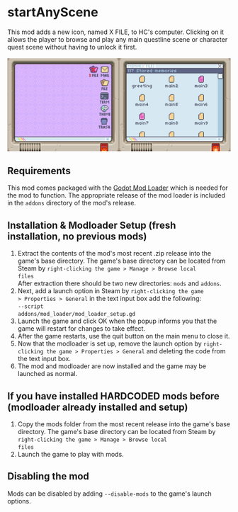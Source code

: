 # startAnyScene

This mod adds a new icon, named X FILE, to HC's computer. Clicking on it allows the player to browse and play any main questline scene or character quest scene without having to unlock it first. <br /><br />
![Demonstration image showing the desktop of HC's computer with the new X FILE icon.](https://raw.githubusercontent.com/mayalaran-h/startAnyScene/refs/heads/main/demo-image.PNG)

## Requirements
This mod comes packaged with the [Godot Mod Loader](https://wiki.godotmodding.com/) which is needed for the mod to function. 
The appropriate release of the mod loader is included in the <code>addons</code> directory of the mod's release.

## Installation & Modloader Setup (fresh installation, no previous mods)
1.	Extract the contents of the mod's most recent .zip release into the game's base directory. The game's base directory can be located from Steam by <code>right-clicking the game > Manage > Browse local files</code> <br />
	After extraction there should be two new directories: <code>mods</code> and <code>addons</code>. <br />
2.	Next, add a launch option in Steam by <code>right-clicking the game > Properties > General</code> in the text input box add the following:<br />
	<code>--script addons/mod_loader/mod_loader_setup.gd</code><br />
3.	Launch the game and click OK when the popup informs you that the game will restart for changes to take effect.
4.	After the game restarts, use the quit button on the main menu to close it.
5.	Now that the modloader is set up, remove the launch option by <code>right-clicking the game > Properties > General</code> and deleting the code from the text input box.
6.	The mod and modloader are now installed and the game may be launched as normal.

## If you have installed HARDCODED mods before (modloader already installed and setup)
1.	Copy the mods folder from the most recent release into the game's base directory. The game's base directory can be located from Steam by <code>right-clicking the game > Manage > Browse local files</code>
2.	Launch the game to play with mods.

## Disabling the mod
Mods can be disabled by adding <code>--disable-mods</code> to the game's launch options.
